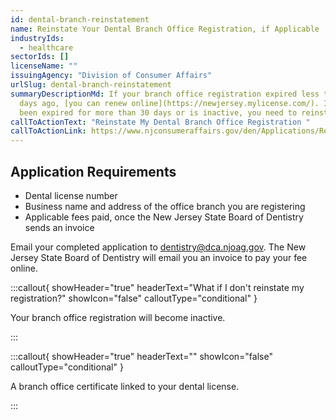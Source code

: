 ```yaml
---
id: dental-branch-reinstatement
name: Reinstate Your Dental Branch Office Registration, if Applicable
industryIds:
  - healthcare
sectorIds: []
licenseName: ""
issuingAgency: "Division of Consumer Affairs"
urlSlug: dental-branch-reinstatement
summaryDescriptionMd: If your branch office registration expired less than 30
  days ago, [you can renew online](https://newjersey.mylicense.com/). If it has
  been expired for more than 30 days or is inactive, you need to reinstate it.
callToActionText: "Reinstate My Dental Branch Office Registration "
callToActionLink: https://www.njconsumeraffairs.gov/den/Applications/Request-for-Branch-Office-Registration.pdf
---
```


## Application Requirements

- Dental license number
- Business name and address of the office branch you are registering
- Applicable fees paid, once the New Jersey State Board of Dentistry sends an invoice

Email your completed application to dentistry@dca.njoag.gov. The New Jersey State Board of Dentistry will email you an invoice to pay your fee online.

:::callout{ showHeader="true" headerText="What if I don't reinstate my registration?" showIcon="false" calloutType="conditional" }

Your branch office registration will become inactive.

:::

:::callout{ showHeader="true" headerText="" showIcon="false" calloutType="conditional" }

A branch office certificate linked to your dental license.

:::
